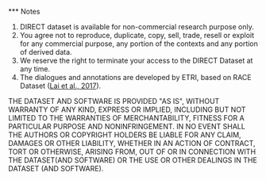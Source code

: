 *** Notes

1. DIRECT dataset is available for non-commercial research purpose only.
2. You agree not to reproduce, duplicate, copy, sell, trade, resell or exploit for any commercial purpose, any portion of the contexts and any portion of derived data.
3. We reserve the right to terminate your access to the DIRECT Dataset at any time.
4. The dialogues and annotations are developed by ETRI, based on RACE Dataset ([Lai et al., 2017](https://arxiv.org/abs/1704.04683)).

THE DATASET AND SOFTWARE IS PROVIDED "AS IS", WITHOUT WARRANTY OF ANY KIND, EXPRESS OR IMPLIED, INCLUDING BUT NOT LIMITED TO THE WARRANTIES OF MERCHANTABILITY, FITNESS FOR A PARTICULAR PURPOSE AND NONINFRINGEMENT. IN NO EVENT SHALL THE AUTHORS OR COPYRIGHT HOLDERS BE LIABLE FOR ANY CLAIM, DAMAGES OR OTHER LIABILITY, WHETHER IN AN ACTION OF CONTRACT, TORT OR OTHERWISE, ARISING FROM, OUT OF OR IN CONNECTION WITH THE DATASET(AND SOFTWARE) OR THE USE OR OTHER DEALINGS IN THE DATASET (AND SOFTWARE).
